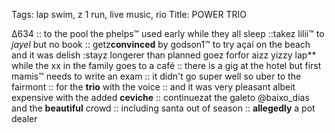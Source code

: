 Tags: lap swim, z 1 run, live music, rio 
Title: POWER TRIO
  
∆634 :: to the pool the phelps™ used early while they all sleep ::takez lilii™ to _jayel_ but no book :: getz**convinced** by godson1™ to try açaí on the beach and it was delish :stayz longerer than planned goez forfor aizz yizzy lap** while the xx in the family goes to a café :: there is a gig at the hotel but first mamis™ needs to write an exam :: it didn't go super well so uber to the fairmont :: for the **trio** with the voice :: and it was very pleasant albeit expensive with the added **ceviche** :: continuezat the galeto @baixo_dias and the **beautiful** crowd :: including santa out of season :: **allegedly** a pot dealer 
